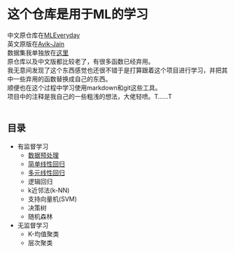 # 这个仓库是用于ML的学习
中文原仓库在[MLEveryday](https://github.com/MLEveryday/100-Days-Of-ML-Code)<br>
英文原版在[Avik-Jain](https://github.com/Avik-Jain/100-Days-Of-ML-Code)<br>
数据集我单独放在[这里]()<br>
原仓库以及中文版都比较老了，有很多函数已经弃用。<br>
我无意间发现了这个东西感觉也还很不错于是打算跟着这个项目进行学习，并把其中一些弃用的函数替换成自己的东西。<br>
顺便也在这个过程中学习使用markdown和git这些工具。<br>
项目中的注释是我自己的一些粗浅的想法，大佬轻喷。T……T<br>
<br>
## 目录
* 有监督学习
  * [数据预处理](https://github.com/Asuka-ui/100-Days-Of-ML-Code/blob/main/100-Days-Of-ML-Code/day1/Data_Preprocessing.py)
  * [简单线性回归](https://github.com/Asuka-ui/100-Days-Of-ML-Code/blob/main/100-Days-Of-ML-Code/day2/Linear_Regression.py)
  * [多元线性回归](https://github.com/Asuka-ui/100-Days-Of-ML-Code/blob/main/100-Days-Of-ML-Code/day3/Multiple_Linear_Regression.py)
  * 逻辑回归
  * k近邻法(k-NN)
  * 支持向量机(SVM)
  * 决策树
  * 随机森林
* 无监督学习
  * K-均值聚类
  * 层次聚类  

